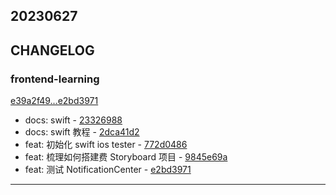 ## 20230627

## CHANGELOG

### frontend-learning

[e39a2f49...e2bd3971](https://github.com/zhbhun/frontend-learning/compare/e39a2f49...e2bd3971)

* docs: swift - [23326988](https://github.com/zhbhun/frontend-learning/commit/233269887e883485660f2770478c1ae12543567e)
* docs: swift 教程 - [2dca41d2](https://github.com/zhbhun/frontend-learning/commit/2dca41d2efcfddf46d309bfe4ad70863e28be952)
* feat: 初始化 swift ios tester - [772d0486](https://github.com/zhbhun/frontend-learning/commit/772d0486ce56fc6cf15839b6784e53ed12b959c1)
* feat: 梳理如何搭建费 Storyboard 项目 - [9845e69a](https://github.com/zhbhun/frontend-learning/commit/9845e69aceae52dbb658b511e81cbab43b20356f)
* feat: 测试 NotificationCenter - [e2bd3971](https://github.com/zhbhun/frontend-learning/commit/e2bd39711e093a444cecf086e9e7fc7d1faad841)

---

